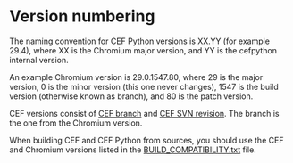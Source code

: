 # Version numbering #

The naming convention for CEF Python versions is XX.YY (for example 29.4), where XX is the Chromium major version, and YY is the cefpython internal version.

An example Chromium version is 29.0.1547.80, where 29 is the major version, 0 is the minor version (this one never changes), 1547 is the build version (otherwise known as branch), and 80 is the patch version.

CEF versions consist of [CEF branch](https://code.google.com/p/chromiumembedded/source/browse/branches/) and [CEF SVN revision](https://code.google.com/p/chromiumembedded/source/list). The branch is the one from the Chromium version.

When building CEF and CEF Python from sources, you should use the CEF and Chromium versions listed in the [BUILD\_COMPATIBILITY.txt](https://code.google.com/p/cefpython/source/browse/cefpython/cef3/BUILD_COMPATIBILITY.txt) file.